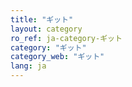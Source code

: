 ```yaml
---
title: "ギット"
layout: category
ro_ref: ja-category-ギット
category: "ギット"
category_web: "ギット"
lang: ja
---
```

